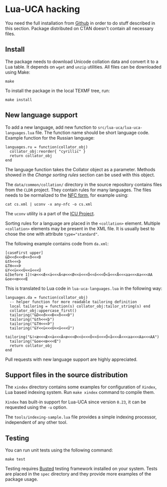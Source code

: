 # Lua-UCA hacking

You need the full installation from
[Github](https://github.com/michal-h21/lua-uca) in order to do stuff described
in this section. Package distributed on CTAN doesn't contain all necessary
files.

## Install 

The package needs to download Unicode collation data and convert it to a Lua
table. It depends on `wget` and `unzip` utilities. All files can be downloaded
using Make:

    make

To install the package in the local TEXMF tree, run:

    make install

## New language support

To add a new language, add new function to `src/lua-uca/lua-uca-languages.lua`
file. The function name should be short language code. Example function for
the Russian language:

    languages.ru = function(collator_obj)
      collator_obj:reorder{ "cyrillic" }
      return collator_obj
    end

The language function takes the Collator object as a parameter. Methods showed
in the *Change sorting rules* section can be used with this object.

The `data/common/collation/` directory in the source repository contains files from the `CLDR` project.
They contain rules for many languages. The files needs to be normalized to the
[NFC form](https://en.wikipedia.org/wiki/Unicode_equivalence), for example using:

    cat cs.xml | uconv -x any-nfc -o cs.xml

The `uconv` utility is a part of the [ICU Project](http://userguide.icu-project.org/).

Sorting rules for a language are placed in the `<collation>` element. Multiple
`<collation>` elements may be present in the XML file. It is usually best to chose the one with attribute 
`type="standard"`.

The following example contains code from `da.xml`:


    [caseFirst upper]
    &D<<đ<<<Đ<<ð<<<Ð
    &th<<<þ
    &TH<<<Þ
    &Y<<ü<<<Ü<<ű<<<Ű
    &[before 1]ǀ<æ<<<Æ<<ä<<<Ä<ø<<<Ø<<ö<<<Ö<<ő<<<Ő<å<<<Å<<<aa<<<Aa<<<AA
    &oe<<œ<<<Œ

This is translated to Lua code in `lua-uca-languages.lua` in the following way:


    languages.da = function(collator_obj)
      -- helper function for more readable tailoring definition
      local tailoring = function(s) collator_obj:tailor_string(s) end
      collator_obj:uppercase_first()
      tailoring("&D<<đ<<<Đ<<ð<<<Ð")
      tailoring("&th<<<þ")
      tailoring("&TH<<<Þ")
      tailoring("&Y<<ü<<<Ü<<ű<<<Ű")
      tailoring("&ǀ<æ<<<Æ<<ä<<<Ä<ø<<<Ø<<ö<<<Ö<<ő<<<Ő<å<<<Å<<<aa<<<Aa<<<AA")
      tailoring("&oe<<œ<<<Œ")
      return collator_obj
    end




Pull requests with new language support are highly appreciated.

## Support files in the source distribution

The `xindex` directory contains some examples for configuration of `Xindex`, Lua based indexing system.
Run `make xindex` command to compile them.

`Xindex` has built-in support for Lua-UCA since version `0.23`, it can be requested using the `-u` option.

The `tools/indexing-sample.lua` file provides a simple indexing processor, independent of any other tool.  

## Testing

You can run unit tests using the following command:

    make test

Testing requires [Busted](https://olivinelabs.com/busted/) testing framework installed on your system.
Tests are placed in the `spec` directory and they provide more examples of the package usage.




